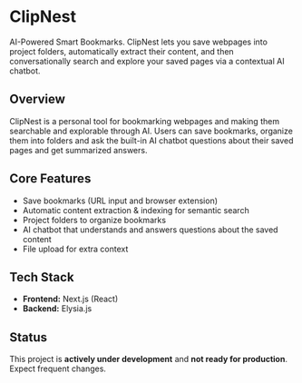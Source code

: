# ClipNest

AI-Powered Smart Bookmarks. ClipNest lets you save webpages into project folders, automatically extract their content, and then conversationally search and explore your saved pages via a contextual AI chatbot.

## Overview

ClipNest is a personal tool for bookmarking webpages and making them searchable and explorable through AI.
Users can save bookmarks, organize them into folders and ask the built-in AI chatbot questions about their saved pages and get summarized answers.

## Core Features

- Save bookmarks (URL input and browser extension)
- Automatic content extraction & indexing for semantic search
- Project folders to organize bookmarks
- AI chatbot that understands and answers questions about the saved content
- File upload for extra context

## Tech Stack

- **Frontend:** Next.js (React)
- **Backend:** Elysia.js

## Status

This project is **actively under development** and **not ready for production**. Expect frequent changes.
